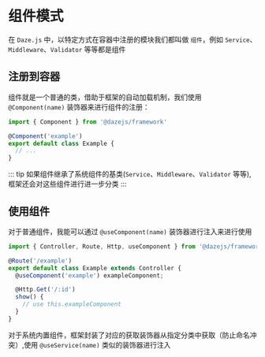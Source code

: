 # 组件模式

在 `Daze.js` 中，以特定方式在容器中注册的模块我们都叫做 `组件`，例如 `Service`、`Middleware`、`Validator` 等等都是组件

## 注册到容器

组件就是一个普通的类，借助于框架的自动加载机制，我们使用 `@Component(name)` 装饰器来进行组件的注册：

```ts {3}
import { Component } from '@dazejs/framework'

@Component('example')
export default class Example {
  // ...
}
```

::: tip
如果组件继承了系统组件的基类(`Service`、`Middleware`、`Validator` 等等), 框架还会对这些组件进行进一步分类
:::

## 使用组件

对于普通组件，我能可以通过 `@useComponent(name)` 装饰器进行注入来进行使用

```ts
import { Controller, Route, Http, useComponent } from '@dazejs/framework'

@Route('/example')
export default class Example extends Controller {
  @useComponent('example') exampleComponent;

  @Http.Get('/:id')
  show() {
    // use this.exampleComponent
  }
}

```

对于系统内置组件，框架封装了对应的获取装饰器从指定分类中获取（防止命名冲突）,使用 `@useService(name)` 类似的装饰器进行注入

